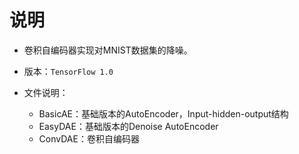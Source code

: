 # 说明

- 卷积自编码器实现对MNIST数据集的降噪。

- 版本：```TensorFlow 1.0```

- 文件说明：
	- BasicAE：基础版本的AutoEncoder，Input-hidden-output结构
	- EasyDAE：基础版本的Denoise AutoEncoder
	- ConvDAE：卷积自编码器

